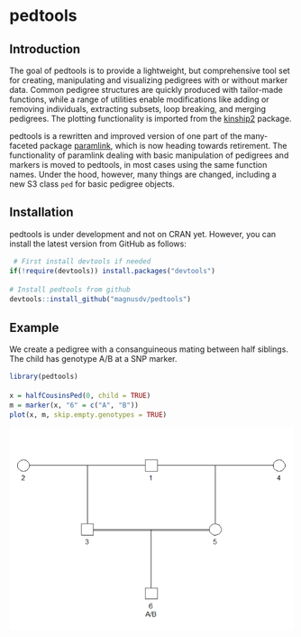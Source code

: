 <!-- README.md is generated from README.Rmd. Please edit that file -->
pedtools
========

Introduction
------------

The goal of pedtools is to provide a lightweight, but comprehensive tool set for creating, manipulating and visualizing pedigrees with or without marker data. Common pedigree structures are quickly produced with tailor-made functions, while a range of utilities enable modifications like adding or removing individuals, extracting subsets, loop breaking, and merging pedigrees. The plotting functionality is imported from the [kinship2](https://CRAN.R-project.org/package=kinship2) package.

pedtools is a rewritten and improved version of one part of the many-faceted package [paramlink](https://CRAN.R-project.org/package=paramlink), which is now heading towards retirement. The functionality of paramlink dealing with basic manipulation of pedigrees and markers is moved to pedtools, in most cases using the same function names. Under the hood, however, many things are changed, including a new S3 class `ped` for basic pedigree objects.

Installation
------------

pedtools is under development and not on CRAN yet. However, you can install the latest version from GitHub as follows:

``` r
 # First install devtools if needed
if(!require(devtools)) install.packages("devtools")

# Install pedtools from github
devtools::install_github("magnusdv/pedtools")
```

Example
-------

We create a pedigree with a consanguineous mating between half siblings. The child has genotype A/B at a SNP marker.

``` r
library(pedtools)

x = halfCousinsPed(0, child = TRUE)
m = marker(x, "6" = c("A", "B"))
plot(x, m, skip.empty.genotypes = TRUE)
```

![](man/figures/README-example-1.png)
